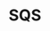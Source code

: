 ---
layout: default
title: SQS
nav_order: 3
parent: Messaging
has_children: true
permalink: /docs/messaging/sqs
---
